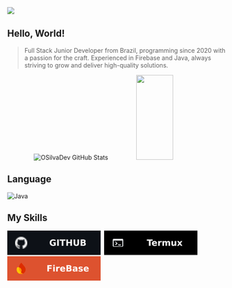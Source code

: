 <img src="https://drive.google.com/uc?export=view&id=1kLl-Fg2dzmdxg-OIVFlzYlJkzhfygzJi"/>

## Hello, World!
<blockquote>Full Stack Junior Developer from Brazil, programming since 2020 with a passion for the craft. Experienced in Firebase and Java, always striving to grow and deliver high-quality solutions.</blockquote>

<div align="center">  
  <img width="49%" height="195px" src="https://github-readme-stats.vercel.app/api?username=OSilvaDev&show_icons=true&count_private=true&hide_border=true&title_color=ADC6FF&icon_color=ADC6FF&text_color=E2E2E9&bg_color=111318" alt="OSilvaDev GitHub Stats" /> 
  <img width="41%" height="195px" src="https://github-readme-stats.vercel.app/api/top-langs/?username=OSilvaDev&layout=compact&hide_border=true&title_color=ADC6FF&text_color=E2E2E9&bg_color=111318" />
</div>


## Language
![Java](https://img.shields.io/badge/Java-ED8B00?style=for-the-badge&logo=openjdk&logoColor=white)&nbsp;

## My Skills
![GitHub](./images/github.svg)&nbsp;
![Termux](./images/termux.svg)&nbsp;
![FireBase](./images/firebase.svg)&nbsp;
